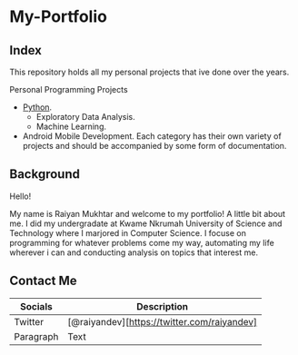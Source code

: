 # My-Portfolio
## Index

This repository holds all my personal projects that ive done over the years.

Personal Programming Projects
  * [Python](https://github.com/raiyan-aegon/Python).
     * Exploratory Data Analysis.
     * Machine Learning.
  * Android Mobile Development.
Each category has their own variety of projects and should be accompanied by some form of documentation.

## Background
Hello!

My name is Raiyan Mukhtar and welcome to my portfolio! A little bit about me. I did my undergradate at Kwame Nkrumah University of Science
and Technology where I marjored in Computer Science. I focuse on programming for whatever problems come my way, automating my life wherever
i can and conducting analysis on topics that interest me.

## Contact Me

| Socials      | Description |
| ----------- | ----------- |
| Twitter      | [@raiyandev][https://twitter.com/raiyandev]|
| Paragraph   | Text        |


